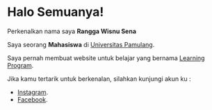 # Halo Semuanya!

Perkenalkan nama saya **Rangga Wisnu Sena**

Saya seorang **Mahasiswa** di [Universitas Pamulang](https://unpam.ac.id).

Saya pernah membuat website untuk belajar yang bernama [Learning Program](http://ranggawisnu.ml).

Jika kamu tertarik untuk berkenalan, silahkan kunjungi akun ku :
* [Instagram](https://www.instagram.com/ranggawisnus/).
* [Facebook](https://www.facebook.com/iouap).
